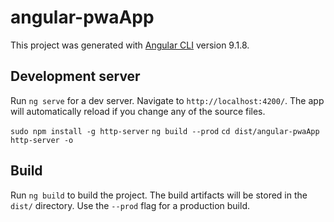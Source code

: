 # angular-pwaApp

This project was generated with [Angular CLI](https://github.com/angular/angular-cli) version 9.1.8.

## Development server

Run `ng serve` for a dev server. Navigate to `http://localhost:4200/`. The app will automatically reload if you change any of the source files.

`sudo npm install -g http-server`
`ng build --prod`
`cd dist/angular-pwaApp`
`http-server -o`

## Build

Run `ng build` to build the project. The build artifacts will be stored in the `dist/` directory. Use the `--prod` flag for a production build.


